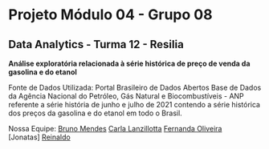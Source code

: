 
# Projeto Módulo 04 - Grupo 08

## Data Analytics - Turma 12 - Resilia

**Análise exploratória relacionada à série histórica de preço de venda da gasolina e do etanol**

Fonte de Dados Utilizada:
Portal Brasileiro de Dados Abertos 
Base de Dados da Agência Nacional do Petróleo, Gás Natural e Biocombustíveis - ANP referente a série história de junho e julho de 2021 contendo a série histórica dos preços da gasolina e do etanol em todo o Brasil.

Nossa Equipe:
[Bruno Mendes](https://github.com/Brunoka02) 
[Carla Lanzillotta](https://github.com/CarlaLanzillotta)
[Fernanda Oliveira](https://github.com/FernandaBz)  
[Jonatas]
[Reinaldo](https://github.com/reinaldos)
